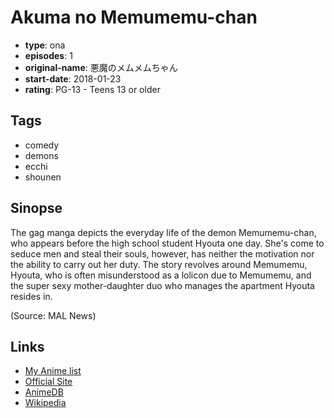 # Akuma no Memumemu-chan

-   **type**: ona
-   **episodes**: 1
-   **original-name**: 悪魔のメムメムちゃん
-   **start-date**: 2018-01-23
-   **rating**: PG-13 - Teens 13 or older

## Tags

-   comedy
-   demons
-   ecchi
-   shounen

## Sinopse

The gag manga depicts the everyday life of the demon Memumemu-chan, who appears before the high school student Hyouta one day. She's come to seduce men and steal their souls, however, has neither the motivation nor the ability to carry out her duty. The story revolves around Memumemu, Hyouta, who is often misunderstood as a lolicon due to Memumemu, and the super sexy mother-daughter duo who manages the apartment Hyouta resides in.

(Source: MAL News)

## Links

-   [My Anime list](https://myanimelist.net/anime/36875/Akuma_no_Memumemu-chan)
-   [Official Site](https://www.shonenjump.com/p/sp/1801/memumemu_anime/)
-   [AnimeDB](http://anidb.info/perl-bin/animedb.pl?show=anime&aid=13620)
-   [Wikipedia](https://ja.wikipedia.org/wiki/%E6%82%AA%E9%AD%94%E3%81%AE%E3%83%A1%E3%83%A0%E3%83%A1%E3%83%A0%E3%81%A1%E3%82%83%E3%82%93)
